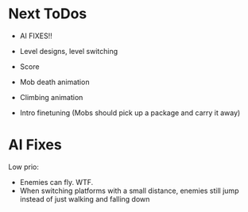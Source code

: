 Next ToDos
==========

* AI FIXES!!
* Level designs, level switching
* Score

* Mob death animation
* Climbing animation

* Intro finetuning (Mobs should pick up a package and carry it away)

AI Fixes
========

Low prio:
* Enemies can fly. WTF.
* When switching platforms with a small distance, enemies still jump instead of just walking and falling down

